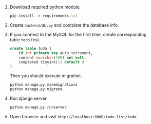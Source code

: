1. Download required python module.

    ```js {.line-numbers}
    pip install -r requirements.txt
    ```

2. Create `backend/db.py` and complete the database info.

3. If you connect to the MySQL for the first time, create corresponding table `todo` first.

    ```sql {.line-numbers}
    create table todo (
        id int primary key auto_increment,
        content nvarchar(100) not null,
        completed tinyint(1) default 0
    )
    ```

    Then you should execute migration.

    ```sh {.line-numbers}
    python manage.py makemigrations
    python manage.py migrate
    ```

4. Run django server.

    ```sh {.line-numbers}
    python manage.py runserver
    ```

5. Open browser and visit `http://localhost:8000/todo-list/todo`.
